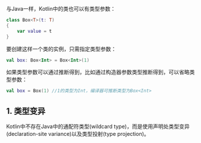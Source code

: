 与Java一样，Kotlin中的类也可以有类型参数：

```kotlin
class Box<T>(t: T)
{
    var value = t
}
```

要创建这样一个类的实例，只需指定类型参数：

```kotlin
val box: Box<Int> = Box<Int>(1)
```

如果类型参数可以通过推断得到，比如通过构造器参数类型推断得到，可以省略类型参数：

```kotlin
val box = Box(1) //1的类型为Int，编译器可推断类型为Box<Int>
```

## 1. 类型变异

Kotlin中不存在Java中的通配符类型(wildcard type)，而是使用声明处类型变异(declaration-site variance)以及类型投射(type projection)。